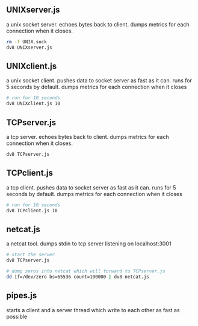 ## UNIXserver.js

a unix socket server. echoes bytes back to client. dumps metrics for each connection when it closes.

```bash
rm -f UNIX.sock
dv8 UNIXserver.js
```

## UNIXclient.js

a unix socket client. pushes data to socket server as fast as it can. runs for 5 seconds by default. dumps metrics for each connection when it closes

```bash
# run for 10 seconds
dv8 UNIXclient.js 10
```

## TCPserver.js

a tcp server. echoes bytes back to client. dumps metrics for each connection when it closes.

```bash
dv8 TCPserver.js
```

## TCPclient.js

a tcp client. pushes data to socket server as fast as it can. runs for 5 seconds by default. dumps metrics for each connection when it closes

```bash
# run for 10 seconds
dv8 TCPclient.js 10
```

## netcat.js

a netcat tool. dumps stdin to tcp server listening on localhost:3001

```bash
# start the server
dv8 TCPserver.js

# dump zeros into netcat which will forward to TCPserver.js
dd if=/dev/zero bs=65536 count=100000 | dv8 netcat.js

```

## pipes.js

starts a client and a server thread which write to each other as fast as possible